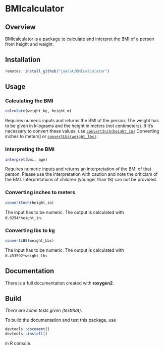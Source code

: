
<!-- README.md is generated from README.Rmd. Please edit that file -->

# BMIcalculator

## Overview

BMIcalculator is a package to calculate and interpret the BMI of a
person from height and weight.

## Installation

``` r
remotes::install_github("jualat/BMIcalculator")
```

## Usage

### Calculating the BMI

``` r
calculate(weight_kg, height_m)
```

Requires numeric inputs and returns the BMI of the person. The weight
has to be given in kilograms and the height in meters (not centimeters).
If it’s necessary to convert these values, use
[`convertInch(height_in)`](#Converting-inches-to-meters) Converting
inches to meters\] or [`convertLbs(weight_lbs)`](#Converting-lbs-to-kg).

### Interpreting the BMI

``` r
interpret(bmi, age)
```

Requires numeric inputs and returns an interpretation of the BMI of that
person. Please use the interpretation with caution and note the
criticism of the BMI. Interpretations of children (younger than 18) can
not be provided.

### Converting inches to meters

``` r
convertInch(height_in)
```

The input has to be numeric. The output is calculated with
`0.0254*height_in`.

### Converting lbs to kg

``` r
convertLBS(weight_Lbs)
```

The input has to be numeric. The output is calculated with
`0.453592*weight_lbs`.

## Documentation

There is a full documentation created with **roxygen2**.

## Build

*There are some tests given (testthat).*

To build the documentation and test this package, use

``` r
devtools::document()
devtools::install()
```

in R console.
